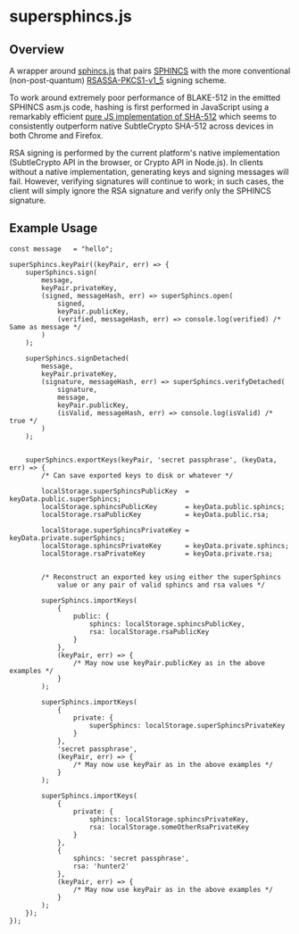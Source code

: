 # supersphincs.js

## Overview

A wrapper around [sphincs.js](https://github.com/cyph/sphincs.js) that pairs
[SPHINCS](https://sphincs.cr.yp.to) with the more conventional (non-post-quantum)
[RSASSA-PKCS1-v1_5](https://tools.ietf.org/html/rfc3447#section-8.2) signing scheme.

To work around extremely poor performance of BLAKE-512 in the emitted SPHINCS asm.js code,
hashing is first performed in JavaScript using a remarkably efficient [pure JS implementation
of SHA-512](https://github.com/emn178/js-sha512) which seems to consistently outperform
native SubtleCrypto SHA-512 across devices in both Chrome and Firefox.

RSA signing is performed by the current platform's native implementation (SubtleCrypto API
in the browser, or Crypto API in Node.js). In clients without a native implementation,
generating keys and signing messages will fail. However, verifying signatures will continue
to work; in such cases, the client will simply ignore the RSA signature and verify only the
SPHINCS signature.

## Example Usage

	const message	= "hello";

	superSphincs.keyPair((keyPair, err) => {
		superSphincs.sign(
			message,
			keyPair.privateKey,
			(signed, messageHash, err) => superSphincs.open(
				signed,
				keyPair.publicKey,
				(verified, messageHash, err) => console.log(verified) /* Same as message */
			)
		);

		superSphincs.signDetached(
			message,
			keyPair.privateKey,
			(signature, messageHash, err) => superSphincs.verifyDetached(
				signature,
				message,
				keyPair.publicKey,
				(isValid, messageHash, err) => console.log(isValid) /* true */
			)
		);


		superSphincs.exportKeys(keyPair, 'secret passphrase', (keyData, err) => {
			/* Can save exported keys to disk or whatever */

			localStorage.superSphincsPublicKey	= keyData.public.superSphincs;
			localStorage.sphincsPublicKey		= keyData.public.sphincs;
			localStorage.rsaPublicKey			= keyData.public.rsa;

			localStorage.superSphincsPrivateKey	= keyData.private.superSphincs;
			localStorage.sphincsPrivateKey		= keyData.private.sphincs;
			localStorage.rsaPrivateKey			= keyData.private.rsa;


			/* Reconstruct an exported key using either the superSphincs
				value or any pair of valid sphincs and rsa values */

			superSphincs.importKeys(
				{
					public: {
						sphincs: localStorage.sphincsPublicKey,
						rsa: localStorage.rsaPublicKey
					}
				},
				(keyPair, err) => {
					/* May now use keyPair.publicKey as in the above examples */
				}
			);

			superSphincs.importKeys(
				{
					private: {
						superSphincs: localStorage.superSphincsPrivateKey
					}
				},
				'secret passphrase',
				(keyPair, err) => {
					/* May now use keyPair as in the above examples */
				}
			);

			superSphincs.importKeys(
				{
					private: {
						sphincs: localStorage.sphincsPrivateKey,
						rsa: localStorage.someOtherRsaPrivateKey
					}
				},
				{
					sphincs: 'secret passphrase',
					rsa: 'hunter2'
				},
				(keyPair, err) => {
					/* May now use keyPair as in the above examples */
				}
			);
		});
	});
